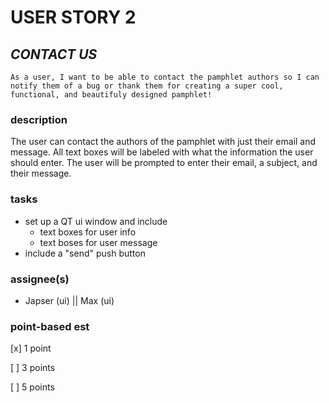 # USER STORY 2

## *CONTACT US*
    As a user, I want to be able to contact the pamphlet authors so I can notify them of a bug or thank them for creating a super cool, functional, and beautifuly designed pamphlet!

### description
The user can contact the authors of the pamphlet with just their email and message. All text boxes will be labeled with what the information the user should enter. The user will be prompted to enter their email, a subject, and their message.

### tasks
+ set up a QT ui window and include
    + text boxes for user info
    + text boses for user message
+ include a "send" push button

### assignee(s)
+ Japser (ui) || Max (ui)

### point-based est
[x] 1 point

[ ] 3 points

[ ] 5 points
